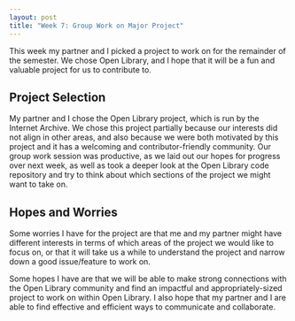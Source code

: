 ```yaml
---
layout: post
title: "Week 7: Group Work on Major Project"
---
```


This week my partner and I picked a project to work on for the remainder of the
semester. We chose Open Library, and I hope that it will be a fun and valuable
project for us to contribute to. 

<!--more-->

## Project Selection

My partner and I chose the Open Library project, which is run by the Internet
Archive. We chose this project partially because our interests did not align in
other areas, and also because we were both motivated by this project and it has
a welcoming and contributor-friendly community. Our group work session was
productive, as we laid out our hopes for progress over next week, as well as
took a deeper look at the Open Library code repository and try to think about
which sections of the project we might want to take on. 

## Hopes and Worries

Some worries I have for the project are that me and my partner might have
different interests in terms of which areas of the project we would like to
focus on, or that it will take us a while to understand the project and narrow
down a good issue/feature to work on.

Some hopes I have are that we will be able to make strong connections with the
Open Library community and find an impactful and appropriately-sized project to
work on within Open Library. I also hope that my partner and I are able to find
effective and efficient ways to communicate and collaborate.
